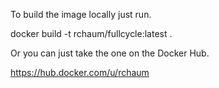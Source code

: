 To build the image locally just run.

 docker build -t rchaum/fullcycle:latest .

 Or you can just take the one on the Docker Hub.

 https://hub.docker.com/u/rchaum


